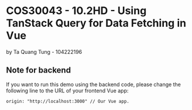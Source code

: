 # COS30043 - 10.2HD - Using TanStack Query for Data Fetching in Vue

by Ta Quang Tung - 104222196

## Note for backend

If you want to run this demo using the backend code, please change the following line to the URL of your frontend Vue app:

```
origin: "http://localhost:3000" // Our Vue app.
```